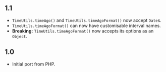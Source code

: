 1.1
---
- `TimeUtils.timeAgo()` and `TimeUtils.timeAgoFormat()` now accept `Date`s.
- `TimeUtils.timeAgoFormat()` can now have customisable interval names.
- **Breaking:** `TimeUtils.timeAgoFormat()` now accepts its options as an `Object`.

1.0
---
- Initial port from PHP.
